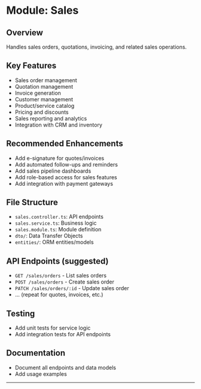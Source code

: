# Module: Sales

## Overview
Handles sales orders, quotations, invoicing, and related sales operations.

## Key Features
- Sales order management
- Quotation management
- Invoice generation
- Customer management
- Product/service catalog
- Pricing and discounts
- Sales reporting and analytics
- Integration with CRM and inventory

## Recommended Enhancements
- Add e-signature for quotes/invoices
- Add automated follow-ups and reminders
- Add sales pipeline dashboards
- Add role-based access for sales features
- Add integration with payment gateways

## File Structure
- `sales.controller.ts`: API endpoints
- `sales.service.ts`: Business logic
- `sales.module.ts`: Module definition
- `dto/`: Data Transfer Objects
- `entities/`: ORM entities/models

## API Endpoints (suggested)
- `GET /sales/orders` - List sales orders
- `POST /sales/orders` - Create sales order
- `PATCH /sales/orders/:id` - Update sales order
- ... (repeat for quotes, invoices, etc.)

## Testing
- Add unit tests for service logic
- Add integration tests for API endpoints

## Documentation
- Document all endpoints and data models
- Add usage examples

---
